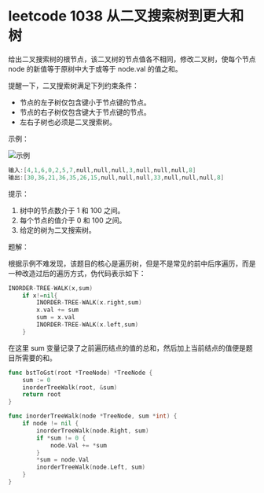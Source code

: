 # leetcode 1038 从二叉搜索树到更大和树

给出二叉搜索树的根节点，该二叉树的节点值各不相同，修改二叉树，使每个节点 node 的新值等于原树中大于或等于 node.val 的值之和。

提醒一下，二叉搜索树满足下列约束条件：

- 节点的左子树仅包含键小于节点键的节点。
- 节点的右子树仅包含键大于节点键的节点。
- 左右子树也必须是二叉搜索树。

示例：

![示例](https://gitee.com/GolangStudy_1/AliGolangStudy/raw/master/docs/img/数据结构-二叉搜索树/数据结构-二叉搜索树-示例1.png)

```go
输入:[4,1,6,0,2,5,7,null,null,null,3,null,null,null,8]
输出:[30,36,21,36,35,26,15,null,null,null,33,null,null,null,8]
```

提示：

1. 树中的节点数介于 1 和 100 之间。
2. 每个节点的值介于 0 和 100 之间。
3. 给定的树为二叉搜索树。

题解：

根据示例不难发现，该题目的核心是遍历树，但是不是常见的前中后序遍历，而是一种改造过后的遍历方式，伪代码表示如下：

```go
INORDER-TREE-WALK(x,sum)
    if x!=nil{
    	INORDER-TREE-WALK(x.right,sum)
    	x.val += sum
    	sum = x.val
    	INORDER-TREE-WALK(x.left,sum)
    }
```

在这里 sum 变量记录了之前遍历结点的值的总和，然后加上当前结点的值便是题目所需要的和。

```go
func bstToGst(root *TreeNode) *TreeNode {
    sum := 0
    inorderTreeWalk(root, &sum)
    return root
}

func inorderTreeWalk(node *TreeNode, sum *int) {
    if node != nil {
        inorderTreeWalk(node.Right, sum)
        if *sum != 0 {
            node.Val += *sum
        }
        *sum = node.Val
        inorderTreeWalk(node.Left, sum)
    }
}
```
